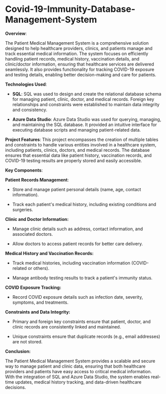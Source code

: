 # **Covid-19-Immunity-Database-Management-System**

**Overview**:

The Patient Medical Management System is a comprehensive solution designed to help healthcare providers, clinics, and patients manage and track essential medical information. The system focuses on efficiently handling patient records, medical history, vaccination details, and clinic/doctor information, ensuring that healthcare services are delivered seamlessly. It also provides functionality for tracking COVID-19 exposure and testing details, enabling better decision-making and care for patients.

**Technologies Used**:

- **SQL**: SQL was used to design and create the relational database schema for managing patient, clinic, doctor, and medical records. Foreign key relationships and constraints were established to maintain data integrity and consistency.

- **Azure Data Studio**: Azure Data Studio was used for querying, managing, and maintaining the SQL database. It provided an intuitive interface for executing database scripts and managing patient-related data.

**Project Features**:
This project encompasses the creation of multiple tables and constraints to handle various entities involved in a healthcare system, including patients, clinics, doctors, and medical records. The database ensures that essential data like patient history, vaccination records, and COVID-19 testing results are properly stored and easily accessible.

**Key Components**:

**Patient Records Management**:

- Store and manage patient personal details (name, age, contact information).

- Track each patient's medical history, including existing conditions and surgeries.

**Clinic and Doctor Information:**

- Manage clinic details such as address, contact information, and associated doctors.

- Allow doctors to access patient records for better care delivery.

**Medical History and Vaccination Records:**

- Track medical histories, including vaccination information (COVID-related or others).

- Manage antibody testing results to track a patient's immunity status.

**COVID Exposure Tracking:**

- Record COVID exposure details such as infection date, severity, symptoms, and treatments.

**Constraints and Data Integrity:**

- Primary and foreign key constraints ensure that patient, doctor, and clinic records are consistently linked and maintained.

- Unique constraints ensure that duplicate records (e.g., email addresses) are not stored.

**Conclusion:**

The Patient Medical Management System provides a scalable and secure way to manage patient and clinic data, ensuring that both healthcare providers and patients have easy access to critical medical information. With the integration of SQL and Azure Data Studio, the system enables real-time updates, medical history tracking, and data-driven healthcare decisions.

